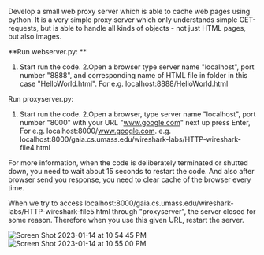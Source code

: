 Develop a small web proxy server which is able to cache web pages using python. It is a very
simple proxy server which only understands simple GET-requests, but is able to handle all kinds
of objects - not just HTML pages, but also images.

**Run webserver.py:
**
1. Start run the code. 2.Open a browser type server name "localhost", port number "8888", and corresponding name of HTML file in folder in this case "HelloWorld.html". For e.g. localhost:8888/HelloWorld.html

Run proxyserver.py:

1. Start run the code. 2.Open a browser, type server name "localhost", port number "8000" with your URL "www.google.com" next up press Enter,
   For e.g. localhost:8000/www.google.com. e.g. localhost:8000/gaia.cs.umass.edu/wireshark-labs/HTTP-wireshark-file4.html

For more information, when the code is deliberately terminated or shutted down, you need to wait about 15 seconds to restart the code. And also after browser send you response, you need to clear cache of the browser every time.

When we try to access localhost:8000/gaia.cs.umass.edu/wireshark-labs/HTTP-wireshark-file5.html through "proxyserver", the server closed for some reason. Therefore when you use this given URL, restart the server.

![Screen Shot 2023-01-14 at 10 54 45 PM](https://user-images.githubusercontent.com/107897025/212522126-41459ed9-942c-44ca-8385-42d72979bf0a.png)
![Screen Shot 2023-01-14 at 10 55 00 PM](https://user-images.githubusercontent.com/107897025/212522127-7e1b5985-04c2-49f1-b00f-189fe766dcd1.png)

